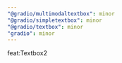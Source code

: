 ```yaml
---
"@gradio/multimodaltextbox": minor
"@gradio/simpletextbox": minor
"@gradio/textbox": minor
"gradio": minor
---
```


feat:Textbox2
